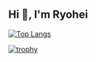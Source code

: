 ## Hi 👋, I'm Ryohei

[![Top Langs](https://github-readme-stats.vercel.app/api/top-langs/?username=Uda-Titor
)](https://github.com/anuraghazra/github-readme-stats)

[![trophy](https://github-profile-trophy.vercel.app/?username=Uda-Titor)](https://github.com/ryo-ma/github-profile-trophy)
